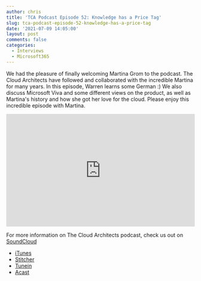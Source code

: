 ```yaml
---
author: chris
title: 'TCA Podcast Episode 52: Knowledge has a Price Tag'
slug: tca-podcast-episode-52-knowledge-has-a-price-tag
date: '2021-07-09 14:05:00'
layout: post
comments: false
categories:
  - Interviews
  - Microsoft365
---
```


We had the pleasure of finally welcoming Martina Grom to the podcast. The Cloud Architects have followed and collaborated with the incredible Martina for many years.
In this episode, Warren learns some German :) We also discuss Microsoft Viva and some different views on the product, as well as Martina's history and how she got her love for the cloud.
Please enjoy this incredible episode with Martina.

<p><iframe width="100%" height="300" scrolling="no" frameborder="no" allow="autoplay" src="https://w.soundcloud.com/player/?url=https%3A//api.soundcloud.com/tracks/1084527304&color=%23ff5500&auto_play=false&hide_related=false&show_comments=true&show_user=true&show_reposts=false&show_teaser=true&visual=true"></iframe></p>

For more information on The Cloud Architects podcast, check us out on [SoundCloud](https://soundcloud.com/thecloudarchitects/)

*   [iTunes](https://itunes.apple.com/us/podcast/the-cloud-architects-podcast/id1264479296?mt=2)
*   [Stitcher](https://www.stitcher.com/podcast/the-cloud-architects/the-cloud-achitects)
*   [Tunein](https://tunein.com/radio/The-Cloud-Architects-Podcast-p1026315/)
*   [Acast](https://www.acast.com/thecloudarchitectspodcast)
